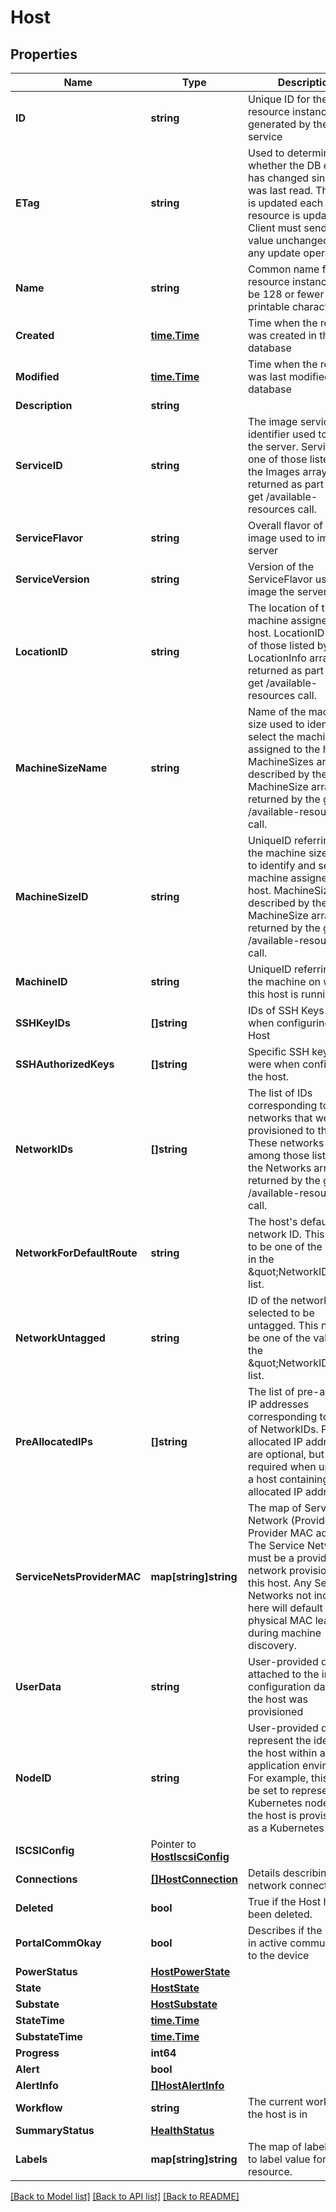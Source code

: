 # Host

## Properties

Name | Type | Description | Notes
------------ | ------------- | ------------- | -------------
**ID** | **string** | Unique ID for the resource instance as generated by the Metal service | 
**ETag** | **string** | Used to determine whether the DB entry has changed since it was last read. This value is updated each time the resource is updated.  Client must send this value unchanged for any update operation. | 
**Name** | **string** | Common name for the resource instance. Must be 128 or fewer printable characters | 
**Created** | [**time.Time**](time.Time.md) | Time when the resource was created in the database | 
**Modified** | [**time.Time**](time.Time.md) | Time when the resource was last modified in the database | 
**Description** | **string** |  | 
**ServiceID** | **string** | The image service identifier used to image the server. ServiceID is one of those listed by the Images array returned as part of the get /available-resources call. | 
**ServiceFlavor** | **string** | Overall flavor of server image used to image the server | 
**ServiceVersion** | **string** | Version of the ServiceFlavor used to image the server | 
**LocationID** | **string** | The location of the machine assigned to the host.  LocationID is one of those listed by the LocationInfo array returned as part of the get /available-resources call. | 
**MachineSizeName** | **string** | Name of the machine size used to identify and select the machine assigned to the host.  MachineSizes are described by the MachineSize array returned by the get /available-resources call. | 
**MachineSizeID** | **string** | UniqueID referring to the machine size used to identify and select the machine assigned to the host.  MachineSizes are described by the MachineSize array returned by the get /available-resources call. | 
**MachineID** | **string** | UniqueID referring to the machine on which this host is running. | 
**SSHKeyIDs** | **[]string** | IDs of SSH Keys used when configuring the Host | 
**SSHAuthorizedKeys** | **[]string** | Specific SSH keys that were when configuring the host. | 
**NetworkIDs** | **[]string** | The list of IDs corresponding to the networks that were provisioned to the host. These networks are among those listed in the Networks array returned by the get /available-resources call. | 
**NetworkForDefaultRoute** | **string** | The host&#39;s default network ID. This needs to be one of the values in the  \&quot;NetworkIDs\&quot; list. | 
**NetworkUntagged** | **string** | ID of the network selected to be untagged. This needs to be one of the values in the  \&quot;NetworkIDs\&quot; list. | 
**PreAllocatedIPs** | **[]string** | The list of pre-allocated IP addresses corresponding to the list of NetworkIDs. Pre-allocated IP addresses are optional, but required when updating a host containing Pre-allocated IP addresses. | 
**ServiceNetsProviderMAC** | **map[string]string** | The map of Service Network (Provider) ID to Provider MAC address.   The Service Network must be a provider network provisioned to this host. Any Service Networks not included here will default to the physical MAC learned during machine discovery. | 
**UserData** | **string** | User-provided data attached to the image configuration data when the host was provisioned | 
**NodeID** | **string** | User-provided data to represent the identity of the host within an application environment. For example, this could be set to represent the Kubernetes node ID if the host is provisioned as a Kubernetes node. | 
**ISCSIConfig** | Pointer to [**HostIscsiConfig**](HostISCSIConfig.md) |  | 
**Connections** | [**[]HostConnection**](HostConnection.md) | Details describing host network connections | 
**Deleted** | **bool** | True if the Host has been deleted. | 
**PortalCommOkay** | **bool** | Describes if the portal is in active communication to the device | 
**PowerStatus** | [**HostPowerState**](HostPowerState.md) |  | 
**State** | [**HostState**](HostState.md) |  | 
**Substate** | [**HostSubstate**](HostSubstate.md) |  | 
**StateTime** | [**time.Time**](time.Time.md) |  | 
**SubstateTime** | [**time.Time**](time.Time.md) |  | 
**Progress** | **int64** |  | 
**Alert** | **bool** |  | 
**AlertInfo** | [**[]HostAlertInfo**](HostAlertInfo.md) |  | 
**Workflow** | **string** | The current workflow the host is in | 
**SummaryStatus** | [**HealthStatus**](HealthStatus.md) |  | 
**Labels** | **map[string]string** | The map of label name to label value for the resource. | 

[[Back to Model list]](../README.md#documentation-for-models) [[Back to API list]](../README.md#documentation-for-api-endpoints) [[Back to README]](../README.md)


